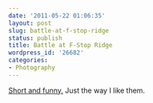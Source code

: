 ```yaml
---
date: '2011-05-22 01:06:35'
layout: post
slug: battle-at-f-stop-ridge
status: publish
title: Battle at F-Stop Ridge
wordpress_id: '26682'
categories:
- Photography
---
```


[Short and funny.](http://www.youtube.com/watch?v=awq90APEVgw) Just the way I like them.

